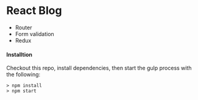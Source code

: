 # React Blog
- Router
- Form validation
- Redux

#### Installtion
Checkout this repo, install dependencies, then start the gulp process with the following:

```
> npm install
> npm start
```

